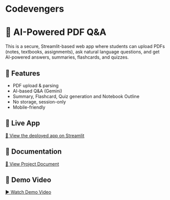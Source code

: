 # Codevengers
# 📘 AI-Powered PDF Q&A

This is a secure, Streamlit-based web app where students can upload PDFs (notes, textbooks, assignments), ask natural language questions, and get AI-powered answers, summaries, flashcards, and quizzes.

## 🔧 Features

- PDF upload & parsing
- AI-based Q&A (Gemini)
- Summary, Flashcard, Quiz generation and Notebook Outline
- No storage, session-only
- Mobile-friendly

## 🚀 Live App

[🔗 View the deployed app on Streamlit](https://codevengers-j2wjej8fvfai6rteup4vmj.streamlit.app/)

## 📄 Documentation

[📘 View Project Document](https://docs.google.com/document/d/1d8IbJoKut87yyro2UaZdBheQE3f78FG7/edit?usp=sharing&ouid=114845253061752367329&rtpof=true&sd=true)

## 🎥 Demo Video

[▶️ Watch Demo Video](https://drive.google.com/file/d/1okQHxRkiMt0G2LG04wafhQVEb3THIgmq/view?usp=drive_link)



